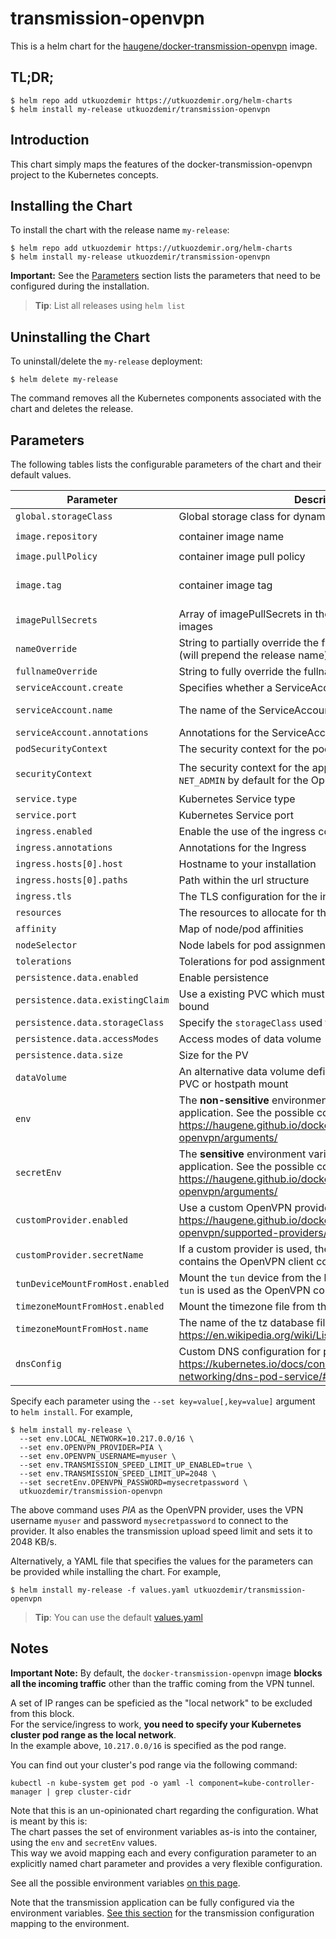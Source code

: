 # transmission-openvpn

This is a helm chart for the 
[haugene/docker-transmission-openvpn](https://github.com/haugene/docker-transmission-openvpn) image.

## TL;DR;

```console
$ helm repo add utkuozdemir https://utkuozdemir.org/helm-charts
$ helm install my-release utkuozdemir/transmission-openvpn
```

## Introduction

This chart simply maps the features of the docker-transmission-openvpn project to the Kubernetes concepts.

## Installing the Chart

To install the chart with the release name `my-release`:

```console
$ helm repo add utkuozdemir https://utkuozdemir.org/helm-charts
$ helm install my-release utkuozdemir/transmission-openvpn
```

**Important:** See the [Parameters](#parameters) section lists the parameters that need to be configured 
during the installation.

> **Tip**: List all releases using `helm list`

## Uninstalling the Chart

To uninstall/delete the `my-release` deployment:

```console
$ helm delete my-release
```

The command removes all the Kubernetes components associated with the chart and deletes the release.

## Parameters

The following tables lists the configurable parameters of the chart and their default values.

| Parameter | Description | Default |
| --------- | ----------- | ------- |
| `global.storageClass` | Global storage class for dynamic provisioning | `nil` |
| `image.repository` | container image name | `haugene/transmission-openvpn` |
| `image.pullPolicy` | container image pull policy | `IfNotPresent` |
| `image.tag` | container image tag | `{TAG_NAME}` (taken from the chart appVersion) |
| `imagePullSecrets` | Array of imagePullSecrets in the namespace for pulling images | `[]` |
| `nameOverride` | String to partially override the fullname template with a string (will prepend the release name) | `nil` |
| `fullnameOverride` | String to fully override the fullname template with a string | `nil` |
| `serviceAccount.create` | Specifies whether a ServiceAccount should be created | `true` |
| `serviceAccount.name` | The name of the ServiceAccount to create | Generated using the fullname template |
| `serviceAccount.annotations` | Annotations for the ServiceAccount | `{}` |
| `podSecurityContext` | The security context for the pods | `{}` |
| `securityContext` | The security context for the application container. Includes `NET_ADMIN` by default for the OpenVPN connection to work | `{"capabilities":{"add":["NET_ADMIN"]}}` |
| `service.type` | Kubernetes Service type | `ClusterIP` |
| `service.port` | Kubernetes Service port | `80` |
| `ingress.enabled` | Enable the use of the ingress controller to access the web UI | `false` |
| `ingress.annotations` | Annotations for the Ingress | `{}` |
| `ingress.hosts[0].host` | Hostname to your installation | `chart-example.local` |
| `ingress.hosts[0].paths` | Path within the url structure | `[]` |
| `ingress.tls` | The TLS configuration for the ingress | `[]` |
| `resources` | The resources to allocate for the container | `{}` |
| `affinity` | Map of node/pod affinities | `{}` |
| `nodeSelector` | Node labels for pod assignment | `{}` |
| `tolerations` | Tolerations for pod assignment | `[]` |
| `persistence.data.enabled` | Enable persistence | `false` |
| `persistence.data.existingClaim` | Use a existing PVC which must be created manually before bound | `nil` |
| `persistence.data.storageClass` | Specify the `storageClass` used to provision the volume | `nil` |
| `persistence.data.accessModes` | Access modes of data volume  | `["ReadWriteOnce"]` |
| `persistence.data.size` | Size for the PV | `64Gi` |
| `dataVolume` | An alternative data volume definition that does not use a PVC or hostpath mount | `{}` |
| `env` | The **non-sensitive** environment variables to configure the application. See the possible configuration here: https://haugene.github.io/docker-transmission-openvpn/arguments/ | `{}` |
| `secretEnv` | The **sensitive** environment variables to configure the application. See the possible configuration here: https://haugene.github.io/docker-transmission-openvpn/arguments/ | `{}` |
| `customProvider.enabled` | Use a custom OpenVPN provider service. More info: https://haugene.github.io/docker-transmission-openvpn/supported-providers/#using_a_custom_provider | `false` |
| `customProvider.secretName` | If a custom provider is used, the name of the secret that contains the OpenVPN client configuration files. | `openvpn-custom` |
| `tunDeviceMountFromHost.enabled` | Mount the `tun` device from the host to the container, in case `tun` is used as the OpenVPN connection type | `true` |
| `timezoneMountFromHost.enabled` | Mount the timezone file from the host | `true` |
| `timezoneMountFromHost.name` | The name of the tz database file to mount. More info: https://en.wikipedia.org/wiki/List_of_tz_database_time_zones | `localtime` |
| `dnsConfig` | Custom DNS configuration for pods. More info: https://kubernetes.io/docs/concepts/services-networking/dns-pod-service/#pod-s-dns-policy | `{}` |

Specify each parameter using the `--set key=value[,key=value]` argument to `helm install`. For example,

```console
$ helm install my-release \
  --set env.LOCAL_NETWORK=10.217.0.0/16 \
  --set env.OPENVPN_PROVIDER=PIA \
  --set env.OPENVPN_USERNAME=myuser \
  --set env.TRANSMISSION_SPEED_LIMIT_UP_ENABLED=true \
  --set env.TRANSMISSION_SPEED_LIMIT_UP=2048 \
  --set secretEnv.OPENVPN_PASSWORD=mysecretpassword \
  utkuozdemir/transmission-openvpn
```

The above command uses *PIA* as the OpenVPN provider, uses the VPN username `myuser` 
and password `mysecretpassword` to connect to the provider.
It also enables the transmission upload speed limit and sets it to 2048 KB/s.

Alternatively, a YAML file that specifies the values for the parameters 
can be provided while installing the chart. For example,

```console
$ helm install my-release -f values.yaml utkuozdemir/transmission-openvpn
```

> **Tip**: You can use the default [values.yaml](values.yaml)


## Notes

**Important Note:** By default, the `docker-transmission-openvpn` image **blocks all the incoming traffic** other than 
the traffic coming from the VPN tunnel.

A set of IP ranges can be speficied as the "local network" to be excluded from this block.  
For the service/ingress to work, **you need to specify your Kubernetes cluster pod range as the local network**.  
In the example above, `10.217.0.0/16` is specified as the pod range.

You can find out your cluster's pod range via the following command:
```console
kubectl -n kube-system get pod -o yaml -l component=kube-controller-manager | grep cluster-cidr
```

Note that this is an un-opinionated chart regarding the configuration. What is meant by this is:  
The chart passes the set of environment variables as-is into the container, using the `env` and `secretEnv` values.  
This way we avoid mapping each and every configuration parameter to an explicitly 
named chart parameter and provides a very flexible configuration.

See all the possible environment variables 
[on this page](https://haugene.github.io/docker-transmission-openvpn/arguments/).

Note that the transmission application can be fully configured via the environment variables. 
[See this section](https://haugene.github.io/docker-transmission-openvpn/arguments/#transmission_configuration_options) 
for the transmission configuration mapping to the environment.